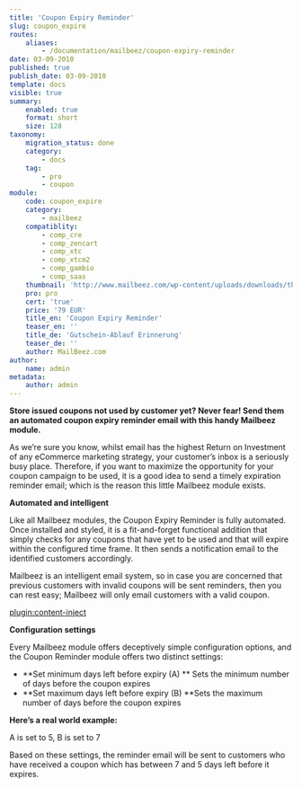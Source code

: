 ```yaml
---
title: 'Coupon Expiry Reminder'
slug: coupon_expire
routes:
    aliases:
        - /documentation/mailbeez/coupon-expiry-reminder
date: 03-09-2010
published: true
publish_date: 03-09-2010
template: docs
visible: true
summary:
    enabled: true
    format: short
    size: 128
taxonomy:
    migration_status: done
    category:
        - docs
    tag:
        - pro
        - coupon
module:
    code: coupon_expire
    category:
        - mailbeez
    compatiblity:
        - comp_cre
        - comp_zencart
        - comp_xtc
        - comp_xtcm2        
        - comp_gambio
        - comp_saas
    thumbnail: 'http://www.mailbeez.com/wp-content/uploads/downloads/thumbnails/2011/10/coupon_32.png'
    pro: pro
    cert: 'true'
    price: '79 EUR'
    title_en: 'Coupon Expiry Reminder'
    teaser_en: ''
    title_de: 'Gutschein-Ablauf Erinnerung'
    teaser_de: ''
    author: MailBeez.com
author:
    name: admin
metadata:
    author: admin
---
```


**Store issued coupons not used by customer yet? Never fear! Send them an automated coupon expiry reminder email with this handy Mailbeez module.**

As we’re sure you know, whilst email has the highest Return on Investment of any eCommerce marketing strategy, your customer’s inbox is a seriously busy place. Therefore, if you want to maximize the opportunity for your coupon campaign to be used, it is a good idea to send a timely expiration reminder email; which is the reason this little Mailbeez module exists.

**Automated and intelligent**

Like all Mailbeez modules, the Coupon Expiry Reminder is fully automated. Once installed and styled, it is a fit-and-forget functional addition that simply checks for any coupons that have yet to be used and that will expire within the configured time frame. It then sends a notification email to the identified customers accordingly.

Mailbeez is an intelligent email system, so in case you are concerned that previous customers with invalid coupons will be sent reminders, then you can rest easy; Mailbeez will only email customers with a valid coupon.

[plugin:content-inject](/content_blocks/pro_responsive_template)


**Configuration settings**

Every Mailbeez module offers deceptively simple configuration options, and the Coupon Reminder module offers two distinct settings:

- **Set minimum days left before expiry (A) ** Sets the minimum number of days before the coupon expires
- **Set maximum days left before expiry (B) **Sets the maximum number of days before the coupon expires

**Here’s a real world example:**

A is set to 5, B is set to 7

Based on these settings, the reminder email will be sent to customers who have received a coupon which has between 7 and 5 days left before it expires.
